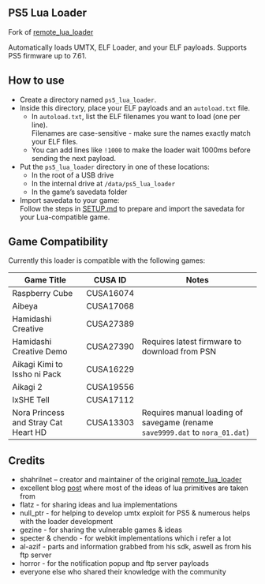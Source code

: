 
## PS5 Lua Loader

Fork of [remote_lua_loader](https://github.com/shahrilnet/remote_lua_loader)

Automatically loads UMTX, ELF Loader, and your ELF payloads.
Supports PS5 firmware up to 7.61.

## How to use
* Create a directory named `ps5_lua_loader`.
* Inside this directory, place your ELF payloads and an `autoload.txt` file.
    * In `autoload.txt`, list the ELF filenames you want to load (one per line).  
      Filenames are case-sensitive - make sure the names exactly match your ELF files.
    * You can add lines like `!1000` to make the loader wait 1000ms before sending the next payload.
* Put the `ps5_lua_loader` directory in one of these locations:
    * In the root of a USB drive
    * In the internal drive at `/data/ps5_lua_loader`
    * In the game’s savedata folder
* Import savedata to your game:  
  Follow the steps in [SETUP.md](SETUP.md) to prepare and import the savedata for your Lua-compatible game.
   

## Game Compatibility

Currently this loader is compatible with the following games:
  
| Game Title                            | CUSA ID     | Notes                                                                           |
|---------------------------------------|-------------|---------------------------------------------------------------------------------|
| Raspberry Cube                        | CUSA16074   |                                                                                 |
| Aibeya                                | CUSA17068   |                                                                                 |
| Hamidashi Creative                    | CUSA27389   |                                                                                 |
| Hamidashi Creative Demo               | CUSA27390   | Requires latest firmware to download from PSN                                   |
| Aikagi Kimi to Issho ni Pack          | CUSA16229   |                                                                                 |
| Aikagi 2                              | CUSA19556   |                                                                                 |
| IxSHE Tell                            | CUSA17112   |                                                                                 |
| Nora Princess and Stray Cat Heart HD  | CUSA13303   | Requires manual loading of savegame (rename `save9999.dat` to `nora_01.dat`)    |

## Credits

* shahrilnet – creator and maintainer of the original [remote_lua_loader](https://github.com/shahrilnet/remote_lua_loader)
* excellent blog [post](https://memorycorruption.net/posts/rce-lua-factorio/) where most of the ideas of lua primitives are taken from 
* flatz - for sharing ideas and lua implementations
* null_ptr - for helping to develop umtx exploit for PS5 & numerous helps with the loader development
* gezine - for sharing the vulnerable games & ideas
* specter & chendo - for webkit implementations which i refer a lot
* al-azif - parts and information grabbed from his sdk, aswell as from his ftp server
* horror - for the notification popup and ftp server payloads
* everyone else who shared their knowledge with the community

